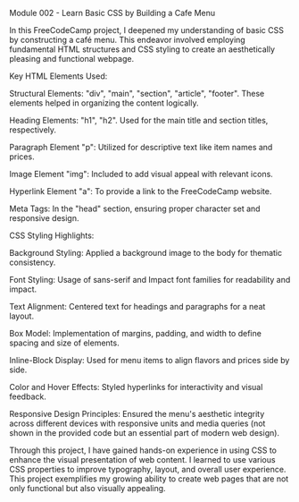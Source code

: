 Module 002 - Learn Basic CSS by Building a Cafe Menu

In this FreeCodeCamp project, I deepened my understanding of basic CSS by constructing a café menu. This endeavor involved employing fundamental HTML structures and CSS styling to create an aesthetically pleasing and functional webpage.

Key HTML Elements Used:

Structural Elements: "div", "main", "section", "article", "footer". These elements helped in organizing the content logically.

Heading Elements: "h1", "h2". Used for the main title and section titles, respectively.

Paragraph Element "p": Utilized for descriptive text like item names and prices.

Image Element "img": Included to add visual appeal with relevant icons.

Hyperlink Element "a": To provide a link to the FreeCodeCamp website.

Meta Tags: In the "head" section, ensuring proper character set and responsive design.

CSS Styling Highlights:

Background Styling: Applied a background image to the body for thematic consistency.

Font Styling: Usage of sans-serif and Impact font families for readability and impact.

Text Alignment: Centered text for headings and paragraphs for a neat layout.

Box Model: Implementation of margins, padding, and width to define spacing and size of elements.

Inline-Block Display: Used for menu items to align flavors and prices side by side.

Color and Hover Effects: Styled hyperlinks for interactivity and visual feedback.

Responsive Design Principles: Ensured the menu's aesthetic integrity across different devices with responsive units and media queries (not shown in the provided code but an essential part of modern web design).

Through this project, I have gained hands-on experience in using CSS to enhance the visual presentation of web content. I learned to use various CSS properties to improve typography, layout, and overall user experience. This project exemplifies my growing ability to create web pages that are not only functional but also visually appealing.

